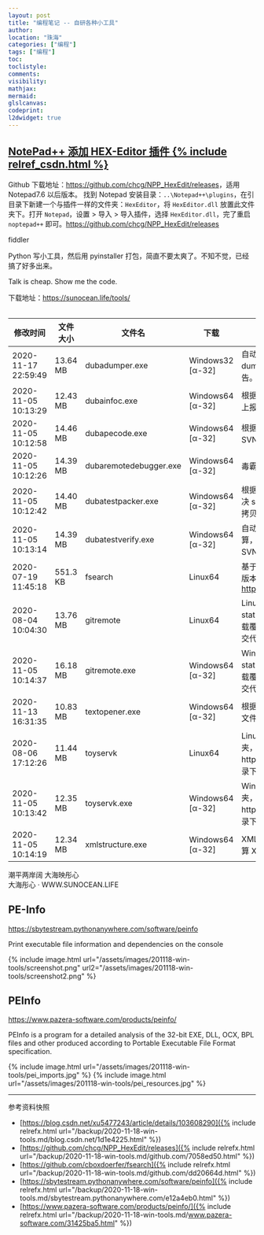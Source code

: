 ```yaml
---
layout: post
title: "编程笔记 -- 自研各种小工具"
author:
location: "珠海"
categories: ["编程"]
tags: ["编程"]
toc:
toclistyle:
comments:
visibility:
mathjax:
mermaid:
glslcanvas:
codeprint:
l2dwidget: true
---
```



## [NotePad++ 添加 HEX-Editor 插件 {% include relref_csdn.html %}](https://blog.csdn.net/xu5477243/article/details/103608290)

Github 下载地址：<https://github.com/chcg/NPP_HexEdit/releases>，适用 Notepad7.6 以后版本。
找到 Notepad 安装目录：`..\Notepad++\plugins`，在引目录下新建一个与插件一样的文件夹：`HexEditor`，将 `HexEditor.dll` 放置此文件夹下。打开 `Notepad`，设置 > 导入 > 导入插件，选择 `HexEditor.dll`，完了重启 `noptepad++` 即可。<https://github.com/chcg/NPP_HexEdit/releases>

fiddler

Python 写小工具，然后用 pyinstaller 打包，简直不要太爽了。不知不觉，已经搞了好多出来。

Talk is cheap. Show me the code.

下载地址：<https://sunocean.life/tools/>

<table class="tablestyle" ntablew="2:2:3:2:8"></table>

| 修改时间 | 文件大小 | 文件名 | 下载 | 备注 |
| ----- | ----- | ----- | ----- | ----- |
| 2020-11-17 22:59:49 | 13.64 MB | dubadumper.exe | Windows32 [α-32] | 自动分析毒霸 dump 平台下载下来的 dump，自动匹配所有 pdb，并给出报告。 |
| 2020-11-05 10:13:29 | 12.43 MB | dubainfoc.exe | Windows64 [α-32] | 根据毒霸 Infoc kfmt 文件，自动生成 C++ 上报代码。 |
| 2020-11-05 10:12:58 | 14.46 MB | dubapecode.exe | Windows64 [α-32] | 根据毒霸外网 PE 文件，自动分析代码 SVN/GIT 位置。 |
| 2020-11-05 10:12:26 | 14.39 MB | dubaremotedebugger.exe | Windows64 [α-32] | 毒霸远程调试辅助工具。 |
| 2020-11-05 10:12:42 | 14.40 MB | dubatestpacker.exe | Windows64 [α-32] | 根据路径清单，自动打包和还原文件。（解决 svn replaced 问题，从 svn Commit 拷贝所有改动的 full paths 另存为文本） |
| 2020-11-05 10:13:14 | 14.39 MB | dubatestverify.exe | Windows64 [α-32] | 自动完成提测文件 签名校验 和 MD5 计算，支持本地路径、共享路径、FTP 和 SVN 网址。 |
| 2020-07-19 11:45:18 | 551.3 KB | fsearch | Linux64 | 基于名称快速定位文件和文件夹。CentOS 版本的 Everything，构建自：<https://github.com/cboxdoerfer/fsearch> |
| 2020-08-04 10:04:30 | 13.76 MB | gitremote | Linux64 | Linux Git 代码打包工具。根据 “git status” 代码改动，提供代码打包上传和下载覆盖的功能，方便跨系统 Review 和提交代码。 |
| 2020-11-05 10:14:37 | 16.18 MB | gitremote.exe | Windows64 [α-32] | Windows Git 代码打包工具。根据 “git status” 代码改动，提供代码打包上传和下载覆盖的功能，方便跨系统 Review 和提交代码。 |
| 2020-11-13 16:31:35 | 10.83 MB | textopener.exe | Windows64 [α-32] | 根据清单，用 Notepad++ 批量打开本地文件，或者用 Chrome 批量打开网址。 |
| 2020-08-06 17:12:26 | 11.44 MB | toyservk | Linux64 | Linux 局域网共享利器。放到任意文件夹，双击运行，即可通过 http://localhost:8000/ 浏览和下载那个目录下的文件了。 |
| 2020-11-05 10:13:42 | 12.35 MB | toyservk.exe | Windows64 [α-32] | Windows 局域网共享利器。放到任意文件夹，双击运行，即可通过 http://localhost:8000/ 浏览和下载那个目录下的文件了。 |
| 2020-11-05 10:14:19 | 12.34 MB | xmlstructure.exe | Windows64 [α-32] | XML 文件格式校验，格式化输出，同时计算 XML 的结构。 |

潮平两岸阔
大海映彤心<br/>
大海彤心 · WWW.SUNOCEAN.LIFE


## PE-Info

<https://sbytestream.pythonanywhere.com/software/peinfo>

Print executable file information and dependencies on the console

{% include image.html url="/assets/images/201118-win-tools/screenshot.png"
url2="/assets/images/201118-win-tools/screenshot2.png" %}


## PEInfo

<https://www.pazera-software.com/products/peinfo/>

PEInfo is a program for a detailed analysis of the 32-bit EXE, DLL, OCX, BPL files and other produced according to Portable Executable File Format specification.

{% include image.html url="/assets/images/201118-win-tools/pei_imports.jpg" %}
{% include image.html url="/assets/images/201118-win-tools/pei_resources.jpg" %}

<hr class='reviewline'/>
<p class='reviewtip'><script type='text/javascript' src='{% include relref.html url="/assets/reviewjs/blogs/2020-11-18-win-tools.md.js" %}'></script></p>
<font class='ref_snapshot'>参考资料快照</font>

- [https://blog.csdn.net/xu5477243/article/details/103608290]({% include relrefx.html url="/backup/2020-11-18-win-tools.md/blog.csdn.net/1d1e4225.html" %})
- [https://github.com/chcg/NPP_HexEdit/releases]({% include relrefx.html url="/backup/2020-11-18-win-tools.md/github.com/7058ed50.html" %})
- [https://github.com/cboxdoerfer/fsearch]({% include relrefx.html url="/backup/2020-11-18-win-tools.md/github.com/dd20664d.html" %})
- [https://sbytestream.pythonanywhere.com/software/peinfo]({% include relrefx.html url="/backup/2020-11-18-win-tools.md/sbytestream.pythonanywhere.com/e12a4eb0.html" %})
- [https://www.pazera-software.com/products/peinfo/]({% include relrefx.html url="/backup/2020-11-18-win-tools.md/www.pazera-software.com/31425ba5.html" %})
